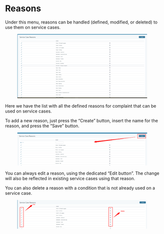 # Reasons

Under this menu, reasons can be handled (defined, modified, or deleted) to use them on service cases.

<figure><img src="../.gitbook/assets/image (27) (1) (1) (1).png" alt=""><figcaption></figcaption></figure>

Here we have the list with all the defined reasons for complaint that can be used on service cases.

To add a new reason, just press the “Create” button, insert the name for the reason, and press the “Save” button.

<figure><img src="../.gitbook/assets/image (1) (1) (1) (1) (1) (1) (1) (1) (1) (1) (1) (1) (1) (1) (1) (1) (1) (1) (1) (1) (1) (1) (1) (1) (1) (1) (1) (1) (1) (1) (1) (1) (1) (1) (1) (1) (1) (1) (1) (1) (1) (1) (1) (1) (1) (1) (1) (1) (1) (1) (1) (1) (1) (1) (1) (1) (1) (1) (1) (1) ( (4).png" alt=""><figcaption></figcaption></figure>

You can always edit a reason, using the dedicated “Edit button”. The change will also be reflected in existing service cases using that reason.

You can also delete a reason with a condition that is not already used on a service case.

<figure><img src="../.gitbook/assets/image (2) (1) (1) (1) (1) (1) (1) (1) (1) (1) (1) (1) (1) (1) (1) (1) (1) (1) (1) (1) (1) (1) (1) (1) (1) (1) (1) (1) (1) (1) (1) (1) (1) (1) (1) (1) (1) (1) (1) (1) (1) (1) (1) (1) (1) (1) (1) (1).png" alt=""><figcaption></figcaption></figure>
